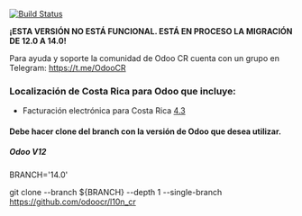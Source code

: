 [![Build Status](https://travis-ci.com/odoocr/l10n_cr.svg?branch=14.0)](https://travis-ci.com/odoocr/l10n_cr)

**¡ESTA VERSIÓN NO ESTÁ FUNCIONAL. ESTÁ EN PROCESO LA MIGRACIÓN DE 12.0 A 14.0!**


Para ayuda y soporte la comunidad de Odoo CR cuenta con un grupo en Telegram: https://t.me/OdooCR


### Localización de Costa Rica para Odoo que incluye:

- Facturación electrónica para Costa Rica [4.3](https://www.hacienda.go.cr/ATV/ComprobanteElectronico/frmAnexosyEstructuras.aspx)

#### Debe hacer clone del branch con la versión de Odoo que desea utilizar. 

##### Odoo V12
BRANCH='14.0'

git clone --branch ${BRANCH} --depth 1 --single-branch https://github.com/odoocr/l10n_cr